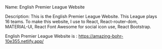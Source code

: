 Name: English Premier League Website

Description: This is the English Premier League Website. This League plays 16 teams. To make this website, I use to React, React-router-dom, MATERIAL-UI, React Font Awesome for social icon use, React Bootstrap.

English Premier League Website is :  https://amazing-bohr-10e355.netlify.app/
